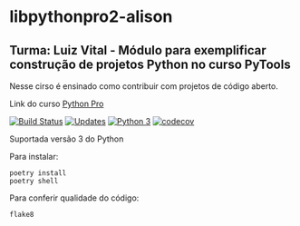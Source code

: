 # libpythonpro2-alison

## Turma: Luiz Vital - Módulo para exemplificar construção de projetos Python no curso PyTools

Nesse cirso é ensinado como contribuir com projetos de código aberto.

Link do curso [Python Pro](https://www.python.pro.br/)

[![Build Status](https://travis-ci.org/alisonamerico/libpythonpro2-alison.svg?branch=master)](https://travis-ci.org/alisonamerico/libpythonpro2-alison)
[![Updates](https://pyup.io/repos/github/alisonamerico/libpythonpro2-alison/shield.svg)](https://pyup.io/repos/github/alisonamerico/libpythonpro2-alison/)
[![Python 3](https://pyup.io/repos/github/alisonamerico/libpythonpro2-alison/python-3-shield.svg)](https://pyup.io/repos/github/alisonamerico/libpythonpro2-alison/)
[![codecov](https://codecov.io/gh/alisonamerico/libpythonpro2-alison/branch/master/graph/badge.svg)](https://codecov.io/gh/alisonamerico/libpythonpro2-alison)

Suportada versão 3 do Python

Para instalar:

```console
poetry install
poetry shell
```

Para conferir qualidade do código:

```console
flake8
```
